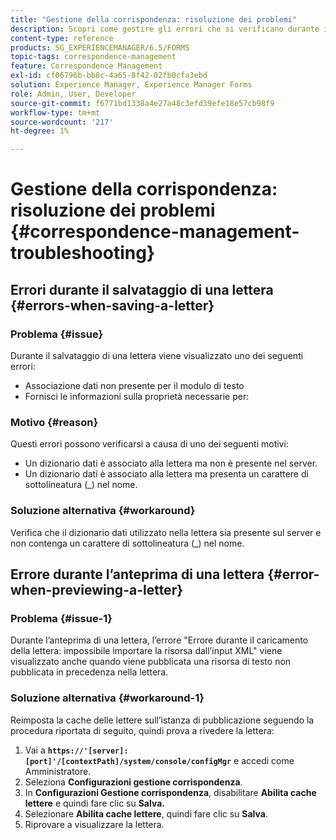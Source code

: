 ```yaml
---
title: "Gestione della corrispondenza: risoluzione dei problemi"
description: Scopri come gestire gli errori che si verificano durante il salvataggio di una lettera in un ambiente AEM Forms.
content-type: reference
products: SG_EXPERIENCEMANAGER/6.5/FORMS
topic-tags: correspondence-management
feature: Correspondence Management
exl-id: cf06796b-bb8c-4a65-8f42-02fb0cfa3ebd
solution: Experience Manager, Experience Manager Forms
role: Admin, User, Developer
source-git-commit: f6771bd1338a4e27a48c3efd39efe18e57cb98f9
workflow-type: tm+mt
source-wordcount: '217'
ht-degree: 1%

---
```


# Gestione della corrispondenza: risoluzione dei problemi {#correspondence-management-troubleshooting}

## Errori durante il salvataggio di una lettera {#errors-when-saving-a-letter}

### Problema   {#issue}

Durante il salvataggio di una lettera viene visualizzato uno dei seguenti errori:

* Associazione dati non presente per il modulo di testo
* Fornisci le informazioni sulla proprietà necessarie per:

### Motivo {#reason}

Questi errori possono verificarsi a causa di uno dei seguenti motivi:

* Un dizionario dati è associato alla lettera ma non è presente nel server.
* Un dizionario dati è associato alla lettera ma presenta un carattere di sottolineatura (_) nel nome.

### Soluzione alternativa {#workaround}

Verifica che il dizionario dati utilizzato nella lettera sia presente sul server e non contenga un carattere di sottolineatura (_) nel nome.

## Errore durante l’anteprima di una lettera {#error-when-previewing-a-letter}

### Problema   {#issue-1}

Durante l’anteprima di una lettera, l’errore &quot;Errore durante il caricamento della lettera: impossibile importare la risorsa dall’input XML&quot; viene visualizzato anche quando viene pubblicata una risorsa di testo non pubblicata in precedenza nella lettera.

### Soluzione alternativa {#workaround-1}

Reimposta la cache delle lettere sull’istanza di pubblicazione seguendo la procedura riportata di seguito, quindi prova a rivedere la lettera:

1. Vai a **`https://'[server]:[port]'/[contextPath]/system/console/configMgr`** e accedi come Amministratore.
1. Seleziona **Configurazioni gestione corrispondenza**.
1. In **Configurazioni Gestione corrispondenza**, disabilitare **Abilita cache lettere** e quindi fare clic su **Salva.**
1. Selezionare **Abilita cache lettere**, quindi fare clic su **Salva**.
1. Riprovare a visualizzare la lettera.
